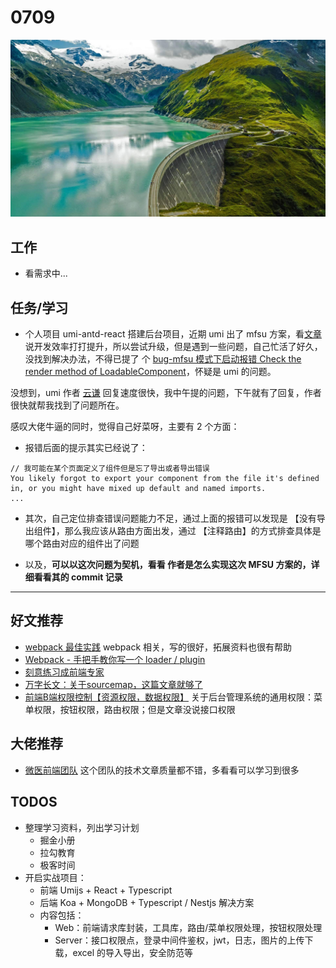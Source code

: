 
# 0709

![](./bg-imgs/0709.jpg)

## 工作

- 看需求中...


## 任务/学习

- 个人项目 umi-antd-react 搭建后台项目，近期 umi 出了 mfsu 方案，看[文章](https://zhuanlan.zhihu.com/p/385272270)说开发效率打打提升，所以尝试升级，但是遇到一些问题，自己忙活了好久，没找到解决办法，不得已提了 个 [bug-mfsu 模式下启动报错 Check the render method of LoadableComponent](https://github.com/umijs/umi/issues/6938)，怀疑是 umi 的问题。

没想到，umi 作者 [云谦](https://github.com/sorrycc) 回复速度很快，我中午提的问题，下午就有了回复，作者很快就帮我找到了问题所在。

感叹大佬牛逼的同时，觉得自己好菜呀，主要有 2 个方面：

- 报错后面的提示其实已经说了：

```
// 我可能在某个页面定义了组件但是忘了导出或者导出错误
You likely forgot to export your component from the file it's defined in, or you might have mixed up default and named imports.
...

```
- 其次，自己定位排查错误问题能力不足，通过上面的报错可以发现是 【没有导出组件】，那么我应该从路由方面出发，通过 【注释路由】的方式排查具体是哪个路由对应的组件出了问题

- 以及，**可以以这次问题为契机，看看 作者是怎么实现这次 MFSU 方案的，详细看看其的 commit 记录**

---

## 好文推荐

- [webpack 最佳实践](https://juejin.cn/post/6982361231071903781) webpack 相关，写的很好，拓展资料也很有帮助
- [Webpack - 手把手教你写一个 loader / plugin](https://juejin.cn/post/6976052326947618853)
- [刻意练习成前端专家](https://juejin.cn/post/6950069295854387236)
- [万字长文：关于sourcemap，这篇文章就够了](https://juejin.cn/post/6969748500938489892)
- [前端B端权限控制【资源权限，数据权限】](https://juejin.cn/post/6969799489519353863) 关于后台管理系统的通用权限：菜单权限，按钮权限，路由权限；但是文章没说接口权限


## 大佬推荐

- [微医前端团队](https://juejin.cn/team/6932676282429898766/posts) 这个团队的技术文章质量都不错，多看看可以学习到很多


## TODOS

- 整理学习资料，列出学习计划
  - 掘金小册
  - 拉勾教育
  - 极客时间
- 开启实战项目：
  - 前端 Umijs + React + Typescript
  - 后端 Koa + MongoDB + Typescript / Nestjs 解决方案
  - 内容包括：
    - Web：前端请求库封装，工具库，路由/菜单权限处理，按钮权限处理
    - Server：接口权限点，登录中间件鉴权，jwt，日志，图片的上传下载，excel 的导入导出，安全防范等